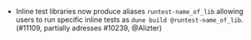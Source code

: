 - Inline test libraries now produce aliases `runtest-name_of_lib` allowing
  users to run specific inline tests as `dune build @runtest-name_of_lib`.
  (#11109, partially adresses #10239, @Alizter)
